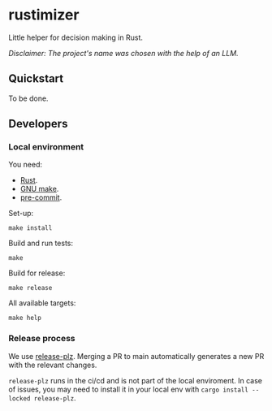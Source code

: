# rustimizer

Little helper for decision making in Rust.

_Disclaimer: The project's name was chosen with the help of an LLM._

## Quickstart

To be done.

## Developers

### Local environment

You need:

- [Rust](https://www.rust-lang.org/).
- [GNU make](https://www.gnu.org/software/make/manual/make.html).
- [pre-commit](https://pre-commit.com/).

Set-up:

```shell
make install
```

Build and run tests:

```shell
make
```

Build for release:

```shell
make release
```

All available targets:

```shell
make help
```

### Release process

We use [release-plz](https://release-plz.dev/). Merging a PR to main automatically generates a new PR with the relevant
changes.

`release-plz` runs in the ci/cd and is not part of the local enviroment. In case of issues, you may need to install it
in your local env with `cargo install --locked release-plz`.
